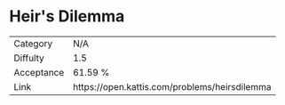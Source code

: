 # Heir's Dilemma

<table>
    <tr>
        <td>Category</td>
        <td>N/A</td>
    </tr>
    <tr>
        <td>Diffulty</td>
        <td>1.5</td>
    </tr>
    <tr>
        <td>Acceptance</td>
        <td>61.59 %</td>
    </tr>
    <tr>
        <td>Link</td>
        <td>https://open.kattis.com/problems/heirsdilemma</td>
    </tr>
</table>